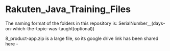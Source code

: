# Rakuten_Java_Training_Files

The naming format of the folders in this repository is:
  SerialNumber_<TopicName>_(days-on-which-the-topic-was-taught(optional))
  
 8_product-app.zip is a large file, so its google drive link has been shared here - 
